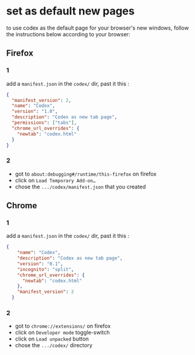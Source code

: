 # set as default new pages
to use codex as the default page for your browser's new windows, follow the instructions below according to your browser:

## Firefox
### 1
add a `manifest.json` in the `codex/` dir, past it this :
```json
{
  "manifest_version": 2,
  "name": "Codex",
  "version": "1.0",
  "description": "Codex as new tab page",
  "permissions": ["tabs"],
  "chrome_url_overrides": {
    "newtab": "codex.html"
  }
}
```
### 2
- got to `about:debugging#/runtime/this-firefox` on firefox
- click on `Load Temporary Add-on…`
- chose the `.../codex/manifest.json` that you created


## Chrome
### 1
add a `manifest.json` in the `codex/` dir, past it this :
```json
{
    "name": "Codex",
    "description": "Codex as new tab page",
    "version": "0.1",
    "incognito": "split",
    "chrome_url_overrides": {
      "newtab": "codex.html"
    },
    "manifest_version": 2
  }
```
### 2
- got to `chrome://extensions/` on firefox
- click on `Developer mode` toggle-switch
- click on `Load unpacked` button
- chose the `.../codex/` directory